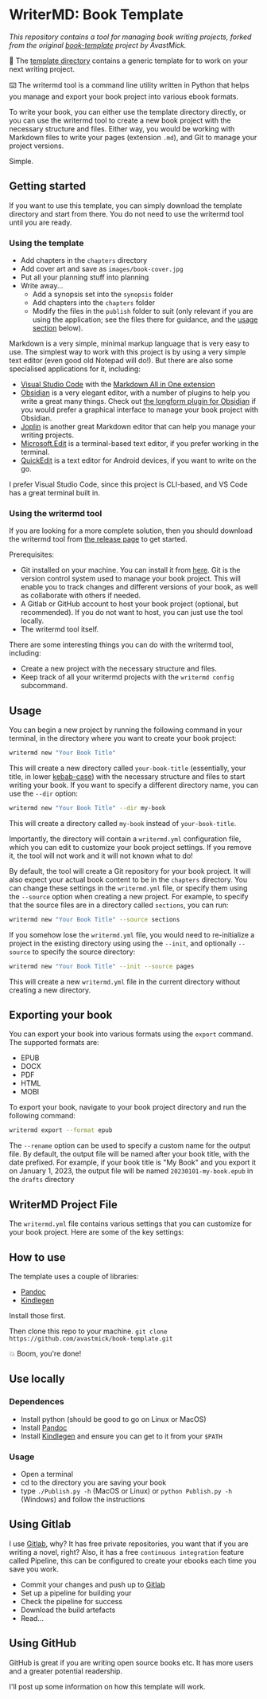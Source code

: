 
# WriterMD: Book Template

*This repository contains a tool for managing book writing projects, forked from the original [book-template](https://avastmist.github.com/book-template/) project by AvastMick.*

:book: The [template directory](wip-templace) contains a generic template for to work on your next writing project.

:keyboard: The writermd tool is a command line utility written in Python that helps you manage and export your book project into various ebook formats.

To write your book, you can either use the template directory directly, or you can use the writermd tool to create a new book project with the necessary structure and files.
Either way, you would be working with Markdown files to write your pages (extension `.md`), and Git to manage your project versions.

Simple.

## Getting started

If you want to use this template, you can simply download the template directory and start from there. You do not need to use the writermd tool until you are ready.

### Using the template

- Add chapters in the `chapters` directory
- Add cover art and save as `images/book-cover.jpg`
- Put all your planning stuff into planning
- Write away...
    + Add a synopsis set into the `synopsis` folder
    + Add chapters into the `chapters` folder
    + Modify the files in the `publish` folder to suit (only relevant if you are using the application; see the files there for guidance, and the [usage section](#usage) below).

Markdown is a very simple, minimal markup language that is very easy to use. The simplest way to work with this project is by using a very simple text editor (even good old Notepad will do!). But there are also some specialised applications for it, including:
- [Visual Studio Code](https://code.visualstudio.com/) with the [Markdown All in One extension](https://marketplace.visualstudio.com/items?itemName=yzhang.markdown-all-in-one)
- [Obsidian](https://obsidian.md/) is a very elegant editor, with a number of plugins to help you write a great many things. Check out [the longform plugin for Obsidian](https://github.com/kevboh/longform) if you would prefer a graphical interface to manage your book project with Obsidian.
- [Joplin](https://joplinapp.org/) is another great Markdown editor that can help you manage your writing projects.
- [Microsoft.Edit](https://github.com/microsoft/edit) is a terminal-based text editor, if you prefer working in the terminal.
- [QuickEdit](https://quickedit.io/) is a text editor for Android devices, if you want to write on the go.

I prefer Visual Studio Code, since this project is CLI-based, and VS Code has a great terminal built in.

### Using the writermd tool
If you are looking for a more complete solution, then you should download the writermd tool from [the release page]() to get started.

Prerequisites:
- Git installed on your machine. You can install it from [here](https://git-scm.com/). Git is the version control system used to manage your book project. This will enable you to track changes and different versions of your book, as well as collaborate with others if needed.
- A Gitlab or GitHub account to host your book project (optional, but recommended). If you do not want to host, you can just use the tool locally.
- The writermd tool itself.

There are some interesting things you can do with the writermd tool, including:
- Create a new project with the necessary structure and files.
- Keep track of all your writermd projects with the `writermd config` subcommand.

## Usage

You can begin a new project by running the following command in your terminal, in the directory where you want to create your book project:

```bash
writermd new "Your Book Title"
```

This will create a new directory called `your-book-title` (essentially, your title, in lower [kebab-case]()) with the necessary structure and files to start writing your book.
If you want to specify a different directory name, you can use the `--dir` option:

```bash
writermd new "Your Book Title" --dir my-book
```
This will create a directory called `my-book` instead of `your-book-title`.

Importantly, the directory will contain a `writermd.yml` configuration file, which you can edit to customize your book project settings. If you remove it, the tool will not work and it will not known what to do!

By default, the tool will create a Git repository for your book project. It will also expect your actual book content to be in the `chapters` directory. You can change these settings in the `writermd.yml` file, or specify them using the `--source` option when creating a new project. For example, to specify that the source files are in a directory called `sections`, you can run:

```bash
writermd new "Your Book Title" --source sections
```

If you somehow lose the `writermd.yml` file, you would need to re-initialize a project in the existing directory using using the `--init`, and optionally `--source` to specify the source directory:

```bash
writermd new "Your Book Title" --init --source pages
```

This will create a new `writermd.yml` file in the current directory without creating a new directory.

## Exporting your book

You can export your book into various formats using the `export` command. The supported formats are:
- EPUB
- DOCX
- PDF
- HTML
- MOBI

To export your book, navigate to your book project directory and run the following command:

```bash
writermd export --format epub
```
The `--rename` option can be used to specify a custom name for the output file. By default, the output file will be named after your book title, with the date prefixed. For example, if your book title is "My Book" and you export it on January 1, 2023, the output file will be named `20230101-my-book.epub` in the `drafts` directory


## WriterMD Project File

The `writermd.yml` file contains various settings that you can customize for your book project. Here are some of the key settings:



## How to use

The template uses a couple of libraries:

- [Pandoc](http://pandoc.org)
- [Kindlegen](https://www.amazon.com/gp/feature.html?ie=UTF8&docId=1000765211)

Install those first.

Then clone this repo to your machine. `git clone https://github.com/avastmick/book-template.git`

:boom: Boom, you're done!



## Use locally

### Dependences

- Install python (should be good to go on Linux or MacOS)
- Install [Pandoc](http://pandoc.org)
- Install [Kindlegen](https://www.amazon.com/gp/feature.html?ie=UTF8&docId=1000765211) and ensure you can get to it from your `$PATH`

### Usage
- Open a terminal
- cd to the directory you are saving your book
- type `./Publish.py -h` (MacOS or Linux) or `python Publish.py -h` (Windows) and follow the instructions

## Using Gitlab

I use [Gitlab](http://gitlab.com), why? It has free private repositories, you want that if you are writing a novel, right? Also, it has a free `continuous integration` feature called Pipeline, this can be configured to create your ebooks each time you save you work.

- Commit your changes and push up to [Gitlab](http://gitlab.com)
- Set up a pipeline for building your
- Check the pipeline for success
- Download the build artefacts
- Read...

## Using GitHub

GitHub is great if you are writing open source books etc. It has more users and a greater potential readership.

I'll post up some information on how this template will work.
